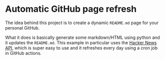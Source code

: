 # Automatic GitHub page refresh

The idea behind this project is to create a dynamic `README.md` page for your personal GitHub.

What it does is basically generate some markdown/HTML using python and it updates the `README.md`. This example in particular uses the [Hacker News API](https://github.com/HackerNews/API), which is super easy to use and it refreshes every day using a cron job in GitHub actions.
